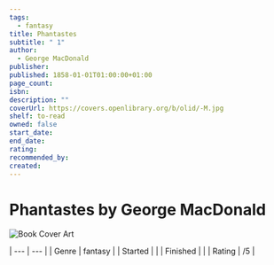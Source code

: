```yaml
---
tags:
  - fantasy
title: Phantastes
subtitle: " 1"
author:
  - George MacDonald
publisher: 
published: 1858-01-01T01:00:00+01:00
page_count: 
isbn: 
description: ""
coverUrl: https://covers.openlibrary.org/b/olid/-M.jpg
shelf: to-read
owned: false
start_date: 
end_date: 
rating: 
recommended_by: 
created: 
---
```


# Phantastes by George MacDonald

![Book Cover Art](https://covers.openlibrary.org/b/olid/-M.jpg)


| --- | --- |
| Genre | fantasy |
| Started |  |
| Finished |  |
| Rating | /5 |

